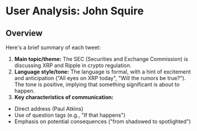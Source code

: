 # User Analysis: John Squire

## Overview

Here's a brief summary of each tweet:

1. **Main topic/theme:** The SEC (Securities and Exchange Commission) is discussing XRP and Ripple in crypto regulation.
2. **Language style/tone:** The language is formal, with a hint of excitement and anticipation ("All eyes on XRP today", "Will the rumors be true?"). The tone is positive, implying that something significant is about to happen.
3. **Key characteristics of communication:**
 - Direct address (Paul Atkins)
 - Use of question tags (e.g., "If that happens")
 - Emphasis on potential consequences ("from shadowed to spotlighted")